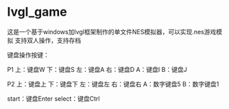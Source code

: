 # lvgl_game

这是一个基于windows加lvgl框架制作的单文件NES模拟器，可以实现.nes游戏模拟
支持双人操作，支持存档

键盘操作按键：

P1
上：键盘W
下：键盘S
左：键盘A
右：键盘D
A：键盘I
B：键盘J

P2
上：键盘上
下：键盘下
左：键盘左
右：键盘右
A：数字键盘5
B：数字键盘1

start：键盘Enter
select：键盘Ctrl
